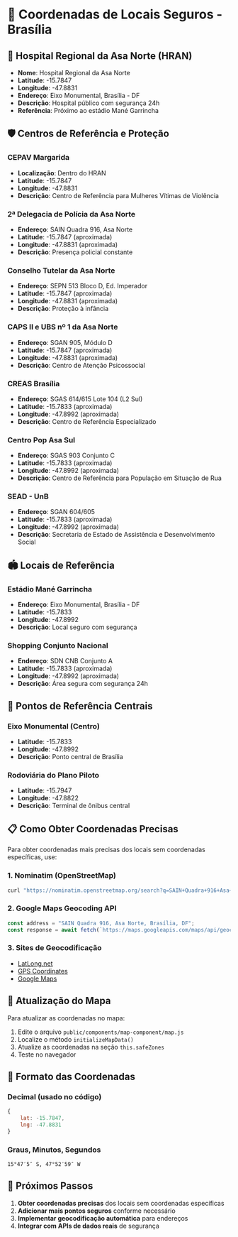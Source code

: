# 📍 Coordenadas de Locais Seguros - Brasília

## 🏥 **Hospital Regional da Asa Norte (HRAN)**
- **Nome**: Hospital Regional da Asa Norte
- **Latitude**: -15.7847
- **Longitude**: -47.8831
- **Endereço**: Eixo Monumental, Brasília - DF
- **Descrição**: Hospital público com segurança 24h
- **Referência**: Próximo ao estádio Mané Garrincha

## 🛡️ **Centros de Referência e Proteção**

### CEPAV Margarida
- **Localização**: Dentro do HRAN
- **Latitude**: -15.7847
- **Longitude**: -47.8831
- **Descrição**: Centro de Referência para Mulheres Vítimas de Violência

### 2ª Delegacia de Polícia da Asa Norte
- **Endereço**: SAIN Quadra 916, Asa Norte
- **Latitude**: -15.7847 (aproximada)
- **Longitude**: -47.8831 (aproximada)
- **Descrição**: Presença policial constante

### Conselho Tutelar da Asa Norte
- **Endereço**: SEPN 513 Bloco D, Ed. Imperador
- **Latitude**: -15.7847 (aproximada)
- **Longitude**: -47.8831 (aproximada)
- **Descrição**: Proteção à infância

### CAPS II e UBS nº 1 da Asa Norte
- **Endereço**: SGAN 905, Módulo D
- **Latitude**: -15.7847 (aproximada)
- **Longitude**: -47.8831 (aproximada)
- **Descrição**: Centro de Atenção Psicossocial

### CREAS Brasília
- **Endereço**: SGAS 614/615 Lote 104 (L2 Sul)
- **Latitude**: -15.7833 (aproximada)
- **Longitude**: -47.8992 (aproximada)
- **Descrição**: Centro de Referência Especializado

### Centro Pop Asa Sul
- **Endereço**: SGAS 903 Conjunto C
- **Latitude**: -15.7833 (aproximada)
- **Longitude**: -47.8992 (aproximada)
- **Descrição**: Centro de Referência para População em Situação de Rua

### SEAD - UnB
- **Endereço**: SGAN 604/605
- **Latitude**: -15.7833 (aproximada)
- **Longitude**: -47.8992 (aproximada)
- **Descrição**: Secretaria de Estado de Assistência e Desenvolvimento Social

## 🏟️ **Locais de Referência**

### Estádio Mané Garrincha
- **Endereço**: Eixo Monumental, Brasília - DF
- **Latitude**: -15.7833
- **Longitude**: -47.8992
- **Descrição**: Local seguro com segurança

### Shopping Conjunto Nacional
- **Endereço**: SDN CNB Conjunto A
- **Latitude**: -15.7833 (aproximada)
- **Longitude**: -47.8992 (aproximada)
- **Descrição**: Área segura com segurança 24h

## 🎯 **Pontos de Referência Centrais**

### Eixo Monumental (Centro)
- **Latitude**: -15.7833
- **Longitude**: -47.8992
- **Descrição**: Ponto central de Brasília

### Rodoviária do Plano Piloto
- **Latitude**: -15.7947
- **Longitude**: -47.8822
- **Descrição**: Terminal de ônibus central

## 📋 **Como Obter Coordenadas Precisas**

Para obter coordenadas mais precisas dos locais sem coordenadas específicas, use:

### 1. **Nominatim (OpenStreetMap)**
```bash
curl "https://nominatim.openstreetmap.org/search?q=SAIN+Quadra+916+Asa+Norte+Brasilia&format=json"
```

### 2. **Google Maps Geocoding API**
```javascript
const address = "SAIN Quadra 916, Asa Norte, Brasília, DF";
const response = await fetch(`https://maps.googleapis.com/maps/api/geocode/json?address=${encodeURIComponent(address)}&key=YOUR_API_KEY`);
```

### 3. **Sites de Geocodificação**
- [LatLong.net](https://www.latlong.net/)
- [GPS Coordinates](https://www.gps-coordinates.net/)
- [Google Maps](https://maps.google.com/)

## 🔄 **Atualização do Mapa**

Para atualizar as coordenadas no mapa:

1. Edite o arquivo `public/components/map-component/map.js`
2. Localize o método `initializeMapData()`
3. Atualize as coordenadas na seção `this.safeZones`
4. Teste no navegador

## 📱 **Formato das Coordenadas**

### Decimal (usado no código)
```javascript
{
    lat: -15.7847,
    lng: -47.8831
}
```

### Graus, Minutos, Segundos
```
15°47′5″ S, 47°52′59″ W
```

## 🚀 **Próximos Passos**

1. **Obter coordenadas precisas** dos locais sem coordenadas específicas
2. **Adicionar mais pontos seguros** conforme necessário
3. **Implementar geocodificação automática** para endereços
4. **Integrar com APIs de dados reais** de segurança 